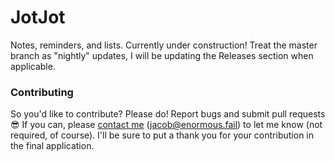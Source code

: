 # JotJot
Notes, reminders, and lists. Currently under construction! Treat the master branch as "nightly" updates, I will be updating the Releases section when applicable.

### Contributing
So you'd like to contribute? Please do! Report bugs and submit pull requests 😎 If you can, please [contact me][email] (jacob@enormous.fail) to let me know (not required, of course). I'll be sure to put a thank you for your contribution in the final application.

[email]: mailto:jacob@enormous.fail
